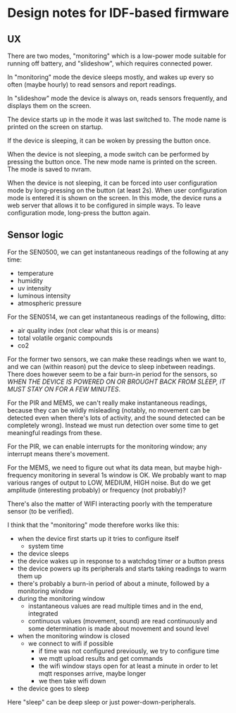 # Design notes for IDF-based firmware

## UX

There are two modes, "monitoring" which is a low-power mode suitable for running off battery, and
"slideshow", which requires connected power.

In "monitoring" mode the device sleeps mostly, and wakes up every so often (maybe hourly) to read
sensors and report readings.

In "slideshow" mode the device is always on, reads sensors frequently, and displays them on the
screen.

The device starts up in the mode it was last switched to.  The mode name is printed on the screen on
startup.

If the device is sleeping, it can be woken by pressing the button once.

When the device is not sleeping, a mode switch can be performed by pressing the button once.  The
new mode name is printed on the screen.  The mode is saved to nvram.

When the device is not sleeping, it can be forced into user configuration mode by long-pressing on
the button (at least 2s).  When user configuration mode is entered it is shown on the screen.  In
this mode, the device runs a web server that allows it to be configured in simple ways.  To leave
configuration mode, long-press the button again.

## Sensor logic

For the SEN0500, we can get instantaneous readings of the following at any time:

- temperature
- humidity
- uv intensity
- luminous intensity
- atmospheric pressure

For the SEN0514, we can get instantaneous readings of the following, ditto:

- air quality index (not clear what this is or means)
- total volatile organic compounds
- co2

For the former two sensors, we can make these readings when we want to, and we can (within reason)
put the device to sleep inbetween readings.  There does however seem to be a fair burn-in period for
the sensors, so *WHEN THE DEVICE IS POWERED ON OR BROUGHT BACK FROM SLEEP, IT MUST STAY ON FOR A FEW
MINUTES*.

For the PIR and MEMS, we can't really make instantaneous readings, because they can be wildly
misleading (notably, no movement can be detected even when there's lots of activity, and the sound
detected can be completely wrong).  Instead we must run detection over some time to get meaningful
readings from these.

For the PIR, we can enable interrupts for the monitoring window; any interrupt means there's
movement.

For the MEMS, we need to figure out what its data mean, but maybe high-frequency monitoring in
several 1s window is OK.  We probably want to map various ranges of output to LOW, MEDIUM, HIGH
noise.  But do we get amplitude (interesting probably) or frequency (not probably)?

There's also the matter of WIFI interacting poorly with the temperature sensor (to be verified).

I think that the "monitoring" mode therefore works like this:

- when the device first starts up it tries to configure itself
  - system time
- the device sleeps
- the device wakes up in response to a watchdog timer or a button press
- the device powers up its peripherals and starts taking readings to warm them up
- there's probably a burn-in period of about a minute, followed by a monitoring window
- during the monitoring window
  - instantaneous values are read multiple times and in the end, integrated
  - continuous values (movement, sound) are read continuously and some determination is made about movement and sound level
- when the monitoring window is closed
  - we connect to wifi if possible
    - if time was not configured previously, we try to configure time
    - we mqtt upload results and get commands
    - the wifi window stays open for at least a minute in order to let mqtt responses arrive, maybe longer
    - we then take wifi down
- the device goes to sleep

Here "sleep" can be deep sleep or just power-down-peripherals.


